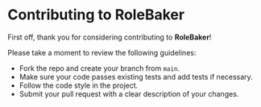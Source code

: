 # Contributing to RoleBaker

First off, thank you for considering contributing to **RoleBaker**!

Please take a moment to review the following guidelines:

- Fork the repo and create your branch from `main`.
- Make sure your code passes existing tests and add tests if necessary.
- Follow the code style in the project.
- Submit your pull request with a clear description of your changes.
